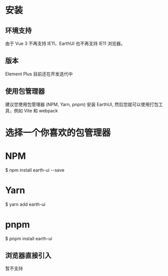 # 安装

## 环境支持

由于 Vue 3 不再支持 IE11，EarthUI 也不再支持 IE11 浏览器。

## 版本

Element Plus 目前还在开发迭代中

## 使用包管理器

建议您使用包管理器 (NPM, Yarn, pnpm) 安装 EarthUI, 然后您就可以使用打包工具，例如 Vite 和 webpack

# 选择一个你喜欢的包管理器

# NPM
$ npm install earth-ui --save

# Yarn
$ yarn add earth-ui

# pnpm
$ pnpm install earth-ui

## 浏览器直接引入

暂不支持

